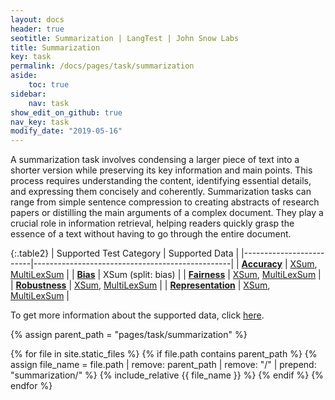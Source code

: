 ```yaml
---
layout: docs
header: true
seotitle: Summarization | LangTest | John Snow Labs
title: Summarization
key: task
permalink: /docs/pages/task/summarization
aside:
    toc: true
sidebar:
    nav: task
show_edit_on_github: true
nav_key: task
modify_date: "2019-05-16"
---
```


<div class="main-docs" markdown="1">


A summarization task involves condensing a larger piece of text into a shorter version while preserving its key information and main points. This process requires understanding the content, identifying essential details, and expressing them concisely and coherently. Summarization tasks can range from simple sentence compression to creating abstracts of research papers or distilling the main arguments of a complex document. They play a crucial role in information retrieval, helping readers quickly grasp the essence of a text without having to go through the entire document.

</div><div class="h3-box" markdown="1">

{:.table2}
| Supported Test Category | Supported Data                                  |
|-------------------------|-------------------------------------------------|
| [**Accuracy**](/docs/pages/tests/test#accuracy-tests)            | [XSum](/docs/pages/benchmarks/other_benchmarks/xsum), [MultiLexSum](/docs/pages/benchmarks/legal/multilexsum) |
| [**Bias**](/docs/pages/tests/test#bias-tests)                |   XSum (split: bias)                               |
| [**Fairness**](/docs/pages/tests/test#fairness-test)          | [XSum](/docs/pages/benchmarks/other_benchmarks/xsum), [MultiLexSum](/docs/pages/benchmarks/legal/multilexsum)                             |
| [**Robustness**](/docs/pages/tests/test#robustness-tests)          | [XSum](/docs/pages/benchmarks/other_benchmarks/xsum), [MultiLexSum](/docs/pages/benchmarks/legal/multilexsum) |
| [**Representation**](/docs/pages/tests/test#representation-tests)      | [XSum](/docs/pages/benchmarks/other_benchmarks/xsum), [MultiLexSum](/docs/pages/benchmarks/legal/multilexsum) |

To get more information about the supported data, click [here](/docs/pages/docs/data#summarization).

{% assign parent_path = "pages/task/summarization" %}

{% for file in site.static_files %}
    {% if file.path contains parent_path %}
        {% assign file_name = file.path | remove:  parent_path | remove:  "/" | prepend: "summarization/" %}
        {% include_relative {{ file_name }} %}
    {% endif %}
{% endfor %}

</div>
